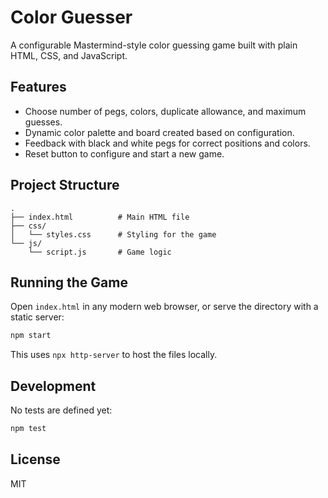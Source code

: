 # Color Guesser

A configurable Mastermind-style color guessing game built with plain HTML, CSS, and JavaScript.

## Features
- Choose number of pegs, colors, duplicate allowance, and maximum guesses.
- Dynamic color palette and board created based on configuration.
- Feedback with black and white pegs for correct positions and colors.
- Reset button to configure and start a new game.

## Project Structure
```
.
├── index.html          # Main HTML file
├── css/
│   └── styles.css      # Styling for the game
└── js/
    └── script.js       # Game logic
```

## Running the Game
Open `index.html` in any modern web browser, or serve the directory with a static server:

```bash
npm start
```

This uses `npx http-server` to host the files locally.

## Development
No tests are defined yet:

```bash
npm test
```

## License
MIT
